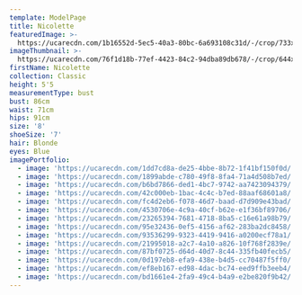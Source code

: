 ```yaml
---
template: ModelPage
title: Nicolette
featuredImage: >-
  https://ucarecdn.com/1b16552d-5ec5-40a3-80bc-6a693108c31d/-/crop/733x377/0,120/-/preview/
imageThumbnail: >-
  https://ucarecdn.com/76f1d18b-77ef-4423-84c2-94dba89db678/-/crop/644x920/73,0/-/preview/
firstName: Nicolette
collection: Classic
height: 5'5
measurementType: bust
bust: 86cm
waist: 71cm
hips: 91cm
size: '8'
shoeSize: '7'
hair: Blonde
eyes: Blue
imagePortfolio:
  - image: 'https://ucarecdn.com/1dd7cd8a-de25-4bbe-8b72-1f41bf150f0d/'
  - image: 'https://ucarecdn.com/1899abde-c780-49f8-8fa4-71a4d508b7ed/'
  - image: 'https://ucarecdn.com/b6bd7866-ded1-4bc7-9742-aa7423094379/'
  - image: 'https://ucarecdn.com/42c000eb-1bac-4c4c-b7ed-88aaf68601a8/'
  - image: 'https://ucarecdn.com/fc4d2eb6-f078-46d7-baad-d7d909e43bad/'
  - image: 'https://ucarecdn.com/4530706e-4c9a-40cf-b62e-e1f36bf89706/'
  - image: 'https://ucarecdn.com/23265394-7681-4718-8ba5-c16e61a98b79/'
  - image: 'https://ucarecdn.com/95e32436-0ef5-4156-af62-283ba2dc8458/'
  - image: 'https://ucarecdn.com/93536299-9323-4419-9416-a0200ecf78a1/'
  - image: 'https://ucarecdn.com/21995018-a2c7-4a10-a826-10f768f2839e/'
  - image: 'https://ucarecdn.com/87bf0725-d64d-40d7-8c44-335fb40fecb5/'
  - image: 'https://ucarecdn.com/0d197eb8-efa9-438e-b4d5-cc70487f5ff0/'
  - image: 'https://ucarecdn.com/ef8eb167-ed98-4dac-bc74-eed9ffb3eeb4/'
  - image: 'https://ucarecdn.com/bd1661e4-2fa9-49c4-b4a9-e2be820f9b42/'
---
```


